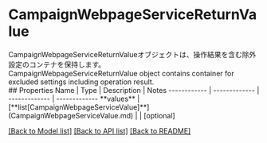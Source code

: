 # CampaignWebpageServiceReturnValue

<div lang=\"ja\">CampaignWebpageServiceReturnValueオブジェクトは、操作結果を含む除外設定のコンテナを保持します。</div> <div lang=\"en\">CampaignWebpageServiceReturnValue object contains container for excluded settings including operation result.</div> 
## Properties
Name | Type | Description | Notes
------------ | ------------- | ------------- | -------------
**values** | [**list[CampaignWebpageServiceValue]**](CampaignWebpageServiceValue.md) |  | [optional] 

[[Back to Model list]](../README.md#documentation-for-models) [[Back to API list]](../README.md#documentation-for-api-endpoints) [[Back to README]](../README.md)


